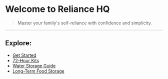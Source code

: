 # Welcome to Reliance HQ

> Master your family's self-reliance with confidence and simplicity.

---

## Explore:

- [Get Started](./getting-started.html)
- [72-Hour Kits](./72-hour-kits.html)
- [Water Storage Guide](./water-storage.html)
- [Long-Term Food Storage](./food-storage.html)
